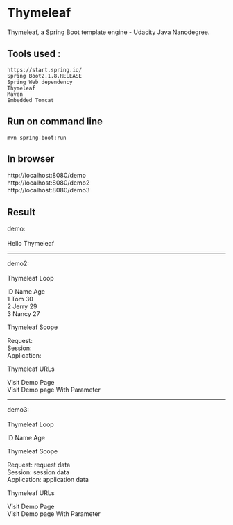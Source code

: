 # Thymeleaf
Thymeleaf, a Spring Boot template engine  - Udacity Java Nanodegree.

## Tools used :

    https://start.spring.io/
    Spring Boot2.1.8.RELEASE
    Spring Web dependency
    Thymeleaf
    Maven
    Embedded Tomcat
    
 ## Run on command line  
 
    mvn spring-boot:run 
    
 ## In browser  
   
   http://localhost:8080/demo </br>
   http://localhost:8080/demo2 </br>
   http://localhost:8080/demo3
   
 ## Result 
 
demo: </br>
</br>
Hello Thymeleaf

---------------------------------   
demo2: </br>
</br>
Thymeleaf Loop

ID 	Name 	Age </br>
1 	Tom 	30 </br>
2 	Jerry 	29 </br>
3 	Nancy 	27 </br>

Thymeleaf Scope

Request: </br>
Session: </br>
Application: </br>

Thymeleaf URLs

Visit Demo Page </br>
Visit Demo page With Parameter

---------------------------------
demo3: </br>
</br>
Thymeleaf Loop

ID 	Name 	Age

Thymeleaf Scope

Request: request data </br>
Session: session data </br>
Application: application data</br>

Thymeleaf URLs

Visit Demo Page </br>
Visit Demo page With Parameter
